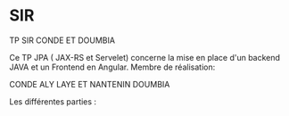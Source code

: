 # SIR
TP SIR CONDE ET DOUMBIA

Ce TP JPA ( JAX-RS et Servelet) concerne la mise en place d'un backend JAVA et un Frontend en Angular. 
Membre de réalisation:

CONDE ALY LAYE  ET NANTENIN DOUMBIA

Les différentes parties :
